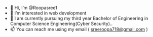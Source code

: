 - 👋 Hi, I’m @Roopasree1
- 👀 I’m interested in web development
- 🌱  I am currently pursuing my third year Bachelor of Engineering in Computer Science Engineering(Cyber Security)..
- 📫 You can reach me using my email ( sreeroopa718@gmail.com )

<!---
Roopasree1/Roopasree1 is a ✨ special ✨ repository because its `README.md` (this file) appears on your GitHub profile.
You can click the Preview link to take a look at your changes.
--->
